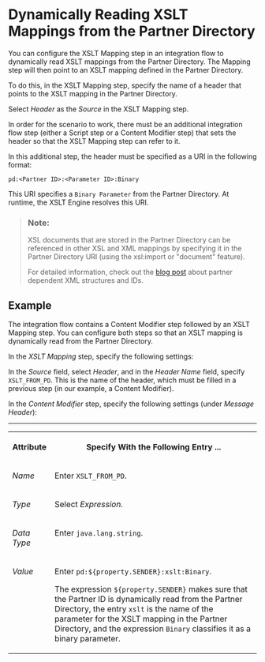 <!-- loio66a551a6368a4ecab65902e75643152e -->

# Dynamically Reading XSLT Mappings from the Partner Directory

You can configure the XSLT Mapping step in an integration flow to dynamically read XSLT mappings from the Partner Directory. The Mapping step will then point to an XSLT mapping defined in the Partner Directory.

To do this, in the XSLT Mapping step, specify the name of a header that points to the XSLT mapping in the Partner Directory.

Select *Header* as the *Source* in the XSLT Mapping step.

In order for the scenario to work, there must be an additional integration flow step \(either a Script step or a Content Modifier step\) that sets the header so that the XSLT Mapping step can refer to it.

In this additional step, the header must be specified as a URI in the following format:

`pd:<Partner ID>:<Parameter ID>:Binary`

This URI specifies a `Binary Parameter` from the Partner Directory. At runtime, the XSLT Engine resolves this URI.

> ### Note:  
> XSL documents that are stored in the Partner Directory can be referenced in other XSL and XML mappings by specifying it in the Partner Directory URI \(using the xsl:import or "document" feature\).
> 
> For detailed information, check out the [blog post](https://blogs.sap.com/2017/08/22/cloud-integration-partner-directory-partner-dependent-xml-structures-and-ids/) about partner dependent XML structures and IDs.



<a name="loio66a551a6368a4ecab65902e75643152e__section_gy3_ddb_r1b"/>

## Example

The integration flow contains a Content Modifier step followed by an XSLT Mapping step. You can configure both steps so that an XSLT mapping is dynamically read from the Partner Directory.

In the *XSLT Mapping* step, specify the following settings:

In the *Source* field, select *Header*, and in the *Header Name* field, specify `XSLT_FROM_PD`. This is the name of the header, which must be filled in a previous step \(in our example, a Content Modifier\).

In the *Content Modifier* step, specify the following settings \(under *Message Header*\):

****


<table>
<tr>
<th valign="top">

Attribute



</th>
<th valign="top">

Specify With the Following Entry ...



</th>
</tr>
<tr>
<td valign="top">

 *Name* 



</td>
<td valign="top">

Enter `XSLT_FROM_PD`.



</td>
</tr>
<tr>
<td valign="top">

 *Type* 



</td>
<td valign="top">

Select *Expression*.



</td>
</tr>
<tr>
<td valign="top">

 *Data Type* 



</td>
<td valign="top">

Enter `java.lang.string`.



</td>
</tr>
<tr>
<td valign="top">

 *Value* 



</td>
<td valign="top">

Enter `pd:${property.SENDER}:xslt:Binary`.

The expression `${property.SENDER}` makes sure that the Partner ID is dynamically read from the Partner Directory, the entry `xslt` is the name of the parameter for the XSLT mapping in the Partner Directory, and the expression `Binary` classifies it as a binary parameter.



</td>
</tr>
</table>

